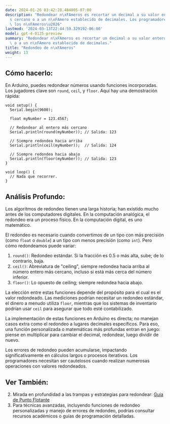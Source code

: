 ```yaml
---
date: 2024-01-26 03:42:28.484005-07:00
description: "Redondear n\xFAmeros es recortar un decimal a su valor entero m\xE1\
  s cercano o a un n\xFAmero establecido de decimales. Los programadores redondean\
  \ los n\xFAmeros\u2026"
lastmod: '2024-03-13T22:44:59.329192-06:00'
model: gpt-4-0125-preview
summary: "Redondear n\xFAmeros es recortar un decimal a su valor entero m\xE1s cercano\
  \ o a un n\xFAmero establecido de decimales."
title: "Redondeo de n\xFAmeros"
weight: 13
---
```


## Cómo hacerlo:
En Arduino, puedes redondear números usando funciones incorporadas. Los jugadores clave son `round`, `ceil`, y `floor`. Aquí hay una demostración rápida:

```arduino
void setup() {
  Serial.begin(9600);
  
  float myNumber = 123.4567;

  // Redondear al entero más cercano
  Serial.println(round(myNumber)); // Salida: 123

  // Siempre redondea hacia arriba
  Serial.println(ceil(myNumber));  // Salida: 124

  // Siempre redondea hacia abajo
  Serial.println(floor(myNumber)); // Salida: 123
}

void loop() {
  // Nada que recorrer.
}
```

## Análisis Profundo:
Los algoritmos de redondeo tienen una larga historia; han existido mucho antes de los computadores digitales. En la computación analógica, el redondeo era un proceso físico. En la computación digital, es uno matemático.

El redondeo es necesario cuando convertimos de un tipo con más precisión (como `float` o `double`) a un tipo con menos precisión (como `int`). Pero cómo redondeamos puede variar:

1. `round()`: Redondeo estándar. Si la fracción es 0.5 o más alta, sube; de lo contrario, baja.
2. `ceil()`: Abreviatura de "ceiling", siempre redondea hacia arriba al número entero más cercano, incluso si está más cerca del número inferior.
3. `floor()`: Lo opuesto de ceiling; siempre redondea hacia abajo.

La elección entre estas funciones depende del propósito para el cual es el valor redondeado. Las mediciones podrían necesitar un redondeo estándar, el dinero a menudo utiliza `floor`, mientras que los sistemas de inventario podrían usar `ceil` para asegurar que todo esté contabilizado.

La implementación de estas funciones en Arduino es directa; no manejan casos extra como el redondeo a lugares decimales específicos. Para eso, una función personalizada o matemáticas más profundas entran en juego: piense en multiplicar para cambiar el decimal, redondear, luego dividir de nuevo.

Los errores de redondeo pueden acumularse, impactando significativamente en cálculos largos o procesos iterativos. Los programadores necesitan ser cautelosos cuando realizan numerosas operaciones con valores redondeados.

## Ver También:
2. Mirada en profundidad a las trampas y estrategias para redondear: [Guía de Punto Flotante](https://floating-point-gui.de/)
3. Para técnicas avanzadas, incluyendo funciones de redondeo personalizadas y manejo de errores de redondeo, podrías consultar recursos académicos o guías de programación detalladas.
